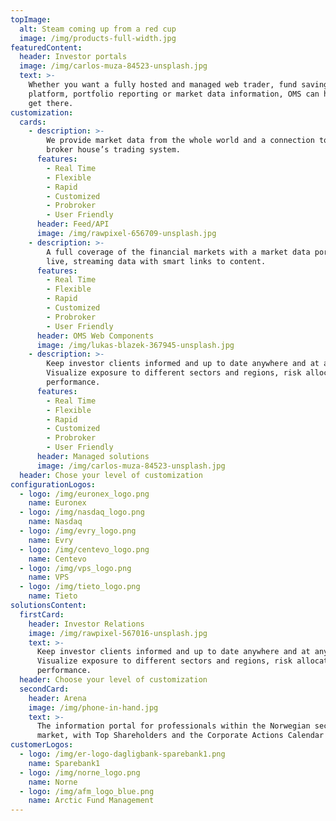 ```yaml
---
topImage:
  alt: Steam coming up from a red cup
  image: /img/products-full-width.jpg
featuredContent:
  header: Investor portals
  image: /img/carlos-muza-84523-unsplash.jpg
  text: >-
    Whether you want a fully hosted and managed web trader, fund savings
    platform, portfolio reporting or market data information, OMS can help you
    get there.
customization:
  cards:
    - description: >-
        We provide market data from the whole world and a connection to the
        broker house’s trading system.
      features:
        - Real Time
        - Flexible
        - Rapid
        - Customized
        - Probroker
        - User Friendly
      header: Feed/API
      image: /img/rawpixel-656709-unsplash.jpg
    - description: >-
        A full coverage of the financial markets with a market data portal with
        live, streaming data with smart links to content.
      features:
        - Real Time
        - Flexible
        - Rapid
        - Customized
        - Probroker
        - User Friendly
      header: OMS Web Components
      image: /img/lukas-blazek-367945-unsplash.jpg
    - description: >-
        Keep investor clients informed and up to date anywhere and at any time.
        Visualize exposure to different sectors and regions, risk allocation and
        performance.
      features:
        - Real Time
        - Flexible
        - Rapid
        - Customized
        - Probroker
        - User Friendly
      header: Managed solutions
      image: /img/carlos-muza-84523-unsplash.jpg
  header: Chose your level of customization
configurationLogos:
  - logo: /img/euronex_logo.png
    name: Euronex
  - logo: /img/nasdaq_logo.png
    name: Nasdaq
  - logo: /img/evry_logo.png
    name: Evry
  - logo: /img/centevo_logo.png
    name: Centevo
  - logo: /img/vps_logo.png
    name: VPS
  - logo: /img/tieto_logo.png
    name: Tieto
solutionsContent:
  firstCard:
    header: Investor Relations
    image: /img/rawpixel-567016-unsplash.jpg
    text: >-
      Keep investor clients informed and up to date anywhere and at any time.
      Visualize exposure to different sectors and regions, risk allocation and
      performance.
  header: Choose your level of customization
  secondCard:
    header: Arena
    image: /img/phone-in-hand.jpg
    text: >-
      The information portal for professionals within the Norwegian securities
      market, with Top Shareholders and the Corporate Actions Calendar
customerLogos:
  - logo: /img/er-logo-dagligbank-sparebank1.png
    name: Sparebank1
  - logo: /img/norne_logo.png
    name: Norne
  - logo: /img/afm_logo_blue.png
    name: Arctic Fund Management
---
```


